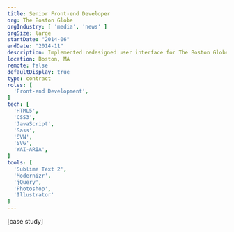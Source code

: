 ```yaml
---
title: Senior Front-end Developer
org: The Boston Globe
orgIndustry: [ 'media', 'news' ]
orgSize: large
startDate: "2014-06"
endDate: "2014-11"
description: Implemented redesigned user interface for The Boston Globe’s article pages, the core of their online reading experience. Introduced use of SVGs to ensure crisp graphics rendering on high-DPI devices like Apple’s Retina displays. Also refactored Sass code to make future development easier.
location: Boston, MA
remote: false
defaultDisplay: true
type: contract
roles: [
  'Front-end Development',
]
tech: [
  'HTML5',
  'CSS3',
  'JavaScript',
  'Sass',
  'SVN',
  'SVG',
  'WAI-ARIA',
]
tools: [
  'Sublime Text 2',
  'Modernizr',
  'jQuery',
  'Photoshop',
  'Illustrator'
]
---
```


[case study]
